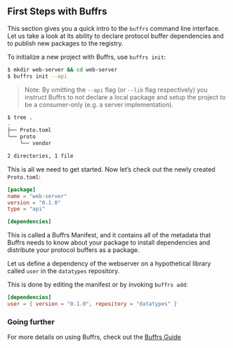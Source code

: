 ## First Steps with Buffrs

This section gives you a quick intro to the `buffrs` command line
interface. Let us take a look at its ability to declare protocol buffer
dependencies and to publish new packages to
the registry.

To initialize a new project with Buffrs, use `buffrs init`:

```bash
$ mkdir web-server && cd web-server
$ buffrs init --api
```

> Note: By omitting the `--api` flag (or `--lib` flag respectively) you
> instruct Buffrs to not declare a local package and setup the project to be a
> consumer-only (e.g. a server implementation).



```bash
$ tree .
.
├── Proto.toml
└── proto
    └── vendor

2 directories, 1 file
```

This is all we need to get started. Now let’s check out the newly created `Proto.toml`:

```toml
[package]
name = "web-server"
version = "0.1.0"
type = "api"

[dependencies]
```

This is called a Buffrs Manifest, and it contains all of the metadata that
Buffrs needs to know about your package to install dependencies and distribute
your protocol buffers as a package.

Let us define a dependency of the webserver on a hypothetical library
called `user` in the `datatypes` repository.

This is done by editing the manifest or by invoking `buffrs add`:

```toml
[dependencies]
user = { version = "0.1.0", repository = "datatypes" }
```

### Going further

For more details on using Buffrs, check out the [Buffrs Guide](../guide/index.md)
